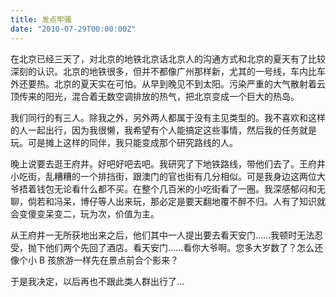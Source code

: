 ```yaml
---
title: 发点牢骚
date: "2010-07-29T00:00:00Z"
---
```


在北京已经三天了，对北京的地铁北京话北京人的沟通方式和北京的夏天有了比较深刻的认识。北京的地铁很多，但并不都像广州那样新，尤其的一号线，车内比车外还要热。北京的夏天实在可怕。从早到晚见不到太阳。污染严重的大气散射着云顶传来的阳光，混合着无数空调排放的热气，把北京变成一个巨大的热岛。

我们同行的有三人。除我之外，另外两人都属于没有主见类型的。我不喜欢和这样的人一起出行，因为我很懒，我希望有个人能搞定这些事情，然后我的任务就是玩。可是摊上这样的同伴，我只能变成那个研究路线的人。

晚上说要去逛王府井。好吧好吧去吧。我研究了下地铁路线，带他们去了。王府井小吃街，乱糟糟的一个排挡街，跟澳门的官也街有几分相似。可是我身边这两位大爷捂着钱包无论看什么都不买。在整个几百米的小吃街看了一圈。我深感郁闷和无聊，倘若和冯呆，博仔等人出来玩，那必定是要天翻地覆不醉不归。人有了知识就会变傻变呆变二，玩为次，价值为主。

从王府井一无所获地出来之后，他们其中一人提出要去看天安门……我顿时无法忍受，抛下他们两个先回了酒店。看天安门……看你大爷啊。您多大岁数了？怎么还像个小 B 孩旅游一样先在景点前合个影来？

于是我决定，以后再也不跟此类人群出行了…
